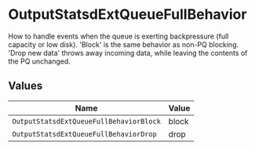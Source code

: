 # OutputStatsdExtQueueFullBehavior

How to handle events when the queue is exerting backpressure (full capacity or low disk). 'Block' is the same behavior as non-PQ blocking. 'Drop new data' throws away incoming data, while leaving the contents of the PQ unchanged.


## Values

| Name                                    | Value                                   |
| --------------------------------------- | --------------------------------------- |
| `OutputStatsdExtQueueFullBehaviorBlock` | block                                   |
| `OutputStatsdExtQueueFullBehaviorDrop`  | drop                                    |
